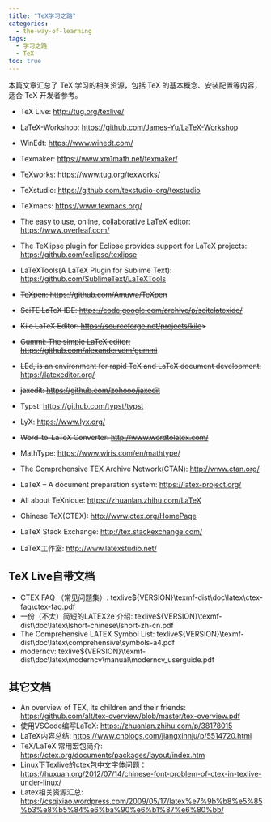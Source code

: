 ```yaml
---
title: "TeX学习之路"
categories:
  - the-way-of-learning
tags:
  - 学习之路
  - TeX
toc: true
---
```


本篇文章汇总了 TeX 学习的相关资源，包括 TeX 的基本概念、安装配置等内容，适合 TeX 开发者参考。

* TeX Live: <http://tug.org/texlive/>

* LaTeX-Workshop: <https://github.com/James-Yu/LaTeX-Workshop>
* WinEdt: <https://www.winedt.com/>
* Texmaker: <https://www.xm1math.net/texmaker/>
* TeXworks: <https://www.tug.org/texworks/>
* TeXstudio: <https://github.com/texstudio-org/texstudio>
* TeXmacs: <https://www.texmacs.org/>
* The easy to use, online, collaborative LaTeX editor: <https://www.overleaf.com/>
* The TeXlipse plugin for Eclipse provides support for LaTeX projects: <https://github.com/eclipse/texlipse>
* LaTeXTools(A LaTeX Plugin for Sublime Text): <https://github.com/SublimeText/LaTeXTools>
* ~~TeXpen: <https://github.com/Amuwa/TeXpen>~~
* ~~SciTE LaTeX IDE: <https://code.google.com/archive/p/scitelatexide/>~~
* ~~Kile LaTeX Editor: <https://sourceforge.net/projects/kile>>~~
* ~~Gummi: The simple LaTeX editor: <https://github.com/alexandervdm/gummi>~~
* ~~LEd, is an environment for rapid TeX and LaTeX document development: <https://latexeditor.org/>~~
* ~~jaxedit: <https://github.com/zohooo/jaxedit>~~

* Typst: <https://github.com/typst/typst>
* LyX: <https://www.lyx.org/>
* ~~Word-to-LaTeX Converter: <http://www.wordtolatex.com/>~~
* MathType: <https://www.wiris.com/en/mathtype/>

* The Comprehensive TEX Archive Network(CTAN): <http://www.ctan.org/>
* LaTeX – A document preparation system: <https://latex-project.org/>
* All about TeXnique: <https://zhuanlan.zhihu.com/LaTeX>
* Chinese TeX(CTEX): <http://www.ctex.org/HomePage>
* LaTeX Stack Exchange: <http://tex.stackexchange.com/>
* LaTeX工作室: <http://www.latexstudio.net/>

## TeX Live自带文档

* CTEX FAQ （常见问题集）: texlive\${VERSION}\texmf-dist\doc\latex\ctex-faq\ctex-faq.pdf
* 一份（不太）简短的LATEX2e 介绍: texlive\${VERSION}\texmf-dist\doc\latex\lshort-chinese\lshort-zh-cn.pdf
* The Comprehensive LATEX Symbol List: texlive\${VERSION}\texmf-dist\doc\latex\comprehensive\symbols-a4.pdf
* moderncv: texlive\${VERSION}\texmf-dist\doc\latex\moderncv\manual\moderncv_userguide.pdf

## 其它文档

* An overview of TEX, its children and their friends: <https://github.com/alt/tex-overview/blob/master/tex-overview.pdf>
* 使用VSCode编写LaTeX: <https://zhuanlan.zhihu.com/p/38178015>
* LaTeX内容总结: <https://www.cnblogs.com/jiangxinnju/p/5514720.html>
* TeX/LaTeX 常用宏包简介: <https://ctex.org/documents/packages/layout/index.htm>
* Linux下Texlive的ctex包中文字体问题：<https://huxuan.org/2012/07/14/chinese-font-problem-of-ctex-in-texlive-under-linux/>
* Latex相关资源汇总: <https://csqjxiao.wordpress.com/2009/05/17/latex%e7%9b%b8%e5%85%b3%e8%b5%84%e6%ba%90%e6%b1%87%e6%80%bb/>

